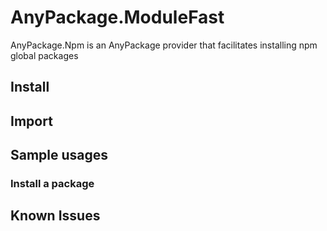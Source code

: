 # AnyPackage.ModuleFast

AnyPackage.Npm is an AnyPackage provider that facilitates installing
npm global packages

## Install

## Import

## Sample usages

### Install a package

## Known Issues

